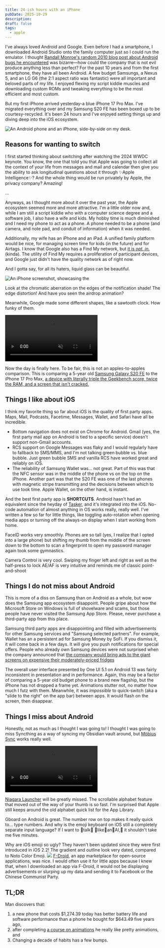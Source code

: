 ```yaml
---
title: 24-ish hours with an iPhone
pubDate: 2025-10-29
description:
draft: false
tags:
  - apple
---
```


I've always loved Android and Google. Even before I had a smartphone, I downloaded Android Studio onto the family computer just so I could run the emulator. I thought [Randall Monroe's random 2010 blog post about Android bugs he encountered](https://blog.xkcd.com/2010/02/08/android-bug-reports-songs-rovers/) was bizarre—how could the company that is not evil produce anything less than perfect? For the past 10 years and from the first smartphone, they have all been Android. A few budget Samsungs, a Nexus 5, and an LG G6 (the 2:1 aspect ratio was fantastic) were all important and beloved parts of my life. I enjoyed flexing my script kiddie muscles and downloading custom ROMs and tweaking everything to be the most efficient and most custom.

But my first iPhone arrived yesterday-a blue iPhone 17 Pro Max. I've migrated everything over and my Samsung S20 FE has been boxed up to be courtesy-recycled. It's been 24 hours and I've enjoyed setting things up and diving deep into the iOS ecosystem.

![An Android phone and an iPhone, side-by-side on my desk.](assets/old-android-and-new-iphone.png)

## Reasons for wanting to switch

I first started thinking about switching after watching the 2024 WWDC keynote. You know, the one that told you that Apple was going to collect all the context of your life from messages and mail and calendar then give you the ability to ask longitudinal questions about it through ✨Apple Intelligence✨? And the whole thing would be run privately by Apple, the privacy company? Amazing!

...

Anyways, as I thought more about it over the past year, the Apple ecosystem seemed more and more attractive. I'm a little older now and, while I am still a script kiddie who with a computer science degree and a software job, I also have a wife and kids. My hobby time is much diminished and I need my phone to act as a phone. A phone needed to be a phone (and camera, and note pad, and conduit of information) when it was needed.

Additionally, my wife has an iPhone and an iPad. A unified family platform would be nice, for managing screen time for kids (in the future) and for Airtags. I know that Google also has a Find My network, but [it is _opt. in._](https://www.theverge.com/google/655319/google-find-my-device-smart-tag-network-one-year-later) (kinda). The utility of Find My requires a proliferation of participant devices, and Google just didn't have the quality network as of right now.

And I gotta say, for all its haters, liquid glass can be beautiful.

![An iPhone screenshot, showcasing the ](assets/liquid-glass.png)

Look at the chromatic aberration on the edges of the notification shade! The edge distortion! And have you seen the airdrop animation?

Meanwhile, Google made some different shapes, like a sawtooth clock. How funky of them.

<video autoplay disablepictureinpicture playsinline loop muted width="300px">
  <source src="/assets/airdrop.webm" type="video/webm"/>
  <source src="/assets/airdrop.mp4" type="video/mp4"/>
</video>

Now the day is finally here. To be fair, this is not an apples-to-apples comparison. This is comparing a 5-year old [Samsung Galaxy S20 FE](https://www.gsmarena.com/samsung_galaxy_s20_fe_5g-10377.php) to the iPhone 17 Pro Max, [a device with literally triple the Geekbench score, twice the RAM, and a screen that isn't cracked.](https://www.gsmarena.com/apple_iphone_17_pro_max-13964.php)

## Things I like about iOS

I think my favorite thing so far about iOS is the quality of first party apps. Maps, Mail, Podcasts, Facetime, Messages, Wallet, and Safari have all be incredible.

- Bottom navigation does not exist on Chrome for Android. Gmail (yes, the first party mail app on Android is tied to a specific service) doesn't support non-Gmail accounts.
- RCS support on Google Messages was flaky and I would regularly have to fallback to SMS/MMS, and I'm not talking green bubble vs. blue bubble. Just green bubble SMS and vanilla RCS have worked great and reliably on iOS.
- The reliability of Samsung Wallet was... not great. Part of this was that the NFC sensor was in the middle of the phone vs on the top on the iPhone. Another part was that the S20 FE was one of the last phones with magnetic stripe transmitting and the decisions between which to use took time. Apple Wallet, on the other hand, is instant.

And the best first party app is **SHORTCUTS**. Android hasn't had an equivalent since the heyday of [Tasker](https://tasker.joaoapps.com/), and it's integrated into the iOS. No-code automation of almost anything in OS works really, really well. I've written a few so far for little things, like toggling auto-rotation when opening media apps or turning off the always-on display when I start working from home.

FaceID works very smoothly. Phones are so tall (yes, I realize that I opted into a large phone) but shifting my thumb from the middle of the screen down to the bottom to scan a fingerprint to open my password manager again took some gymnastics.

Camera Control is very cool. Swiping my finger left and right as well as the half-press to lock AE/AF is very intuitive and reminds me of classic point-and-shoot

## Things I do not miss about Android

This is more of a diss on Samsung than on Android as a whole, but wow does the Samsung app ecosystem disappoint. People gripe about how the Microsoft Store on Windows is full of shovelware and scams, but those people have never visited the Samsung App Store. Please, never purchase a third-party app from this place.

Samsung third party apps are disappointing and filled with advertisements for other Samsung services and "Samsung selected partners". For example, Wallet has an a persistent ad for Samsung Money by SoFi. If you dismiss it, it will come back in a few days. It will give you push notifications for special offers. People who already own Samsung devices were not surprised when the company announced that [the company would bring ads to the giant screens on expensive their moderately-priced fridges](https://www.theverge.com/news/780757/samsung-brings-ads-to-us-fridges.)

The overall user interface presented by One UI 5.1 on Android 13 was fairly inconsistent in presentation and in performance. Again, this may be a factor of comparing a 5-year old budget phone to a brand new flagship, but the iPhone has not dropped a frame yet. Animations stutter not, no matter how much I futz with them. Meanwhile, it was _impossible_ to quick-switch (aka a "slide to the right" on the app bar) between apps. It would flash on the screen, then disappear.

## Things I miss about Android

Honestly, not as much as I thought I was going to! I thought I was going to miss Syncthing as a way of syncing my Obsidian vault around, but [Möbius Sync](https://mobiussync.com/) works really well.

<video autoplay disablepictureinpicture playsinline loop muted width="300px">
  <source src="/assets/niagara.avif" type="video/avif"/>
  <source src="/assets/niagara.webm" type="video/webm"/>
  <source src="/assets/niagara.mp4" type="video/mp4"/>
</video>

[Niagara Launcher](https://niagaralauncher.com/) will be greatly missed. The scrollable alphabet feature that moved out of the way of your thumb is so fast. I'm surprised that Apple still keeps around the old alphabet quick list for the App Library.

Gboard on Android is great. The number row on top makes it really quick to... type numbers. And why is the emoji keyboard on iOS still a completely separate input language? If I want to 👏talk👏 👏like👏an👏AI,👏 it shouldn't take me five minutes.

Why are iOS emoji so ugly? They haven't been updated since they were first introduced in iOS 2.2! The gradient and outline look very dated, compared to Noto Color Emoji.
![](assets/ios-vs-android-emoji.png)
[F-Droid](https://f-droid.org/en/packages/), an app marketplace for open-source applications, was nice. I would often use it for little apps because I knew that, when I downloaded an app via F-Droid, it would not be displaying advertisements or slurping up my data and sending it to Facebook or the Chinese Communist Party.

## TL;DR

Man discovers that:

1. a new phone that costs $1,274.39 today has better battery life and software performance than a phone he bought for $643.49 five years ago,
2. after completing [a course on animations](https://animations.dev) he really like pretty animations, and
3. Changing a decade of habits has a few bumps.
